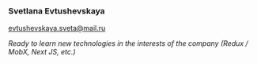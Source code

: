 ### Svetlana Evtushevskaya

[evtushevskaya.sveta@mail.ru](адрес "email")

_Ready to learn new technologies in the interests of the company (Redux / MobX, Next JS, etc.)_
